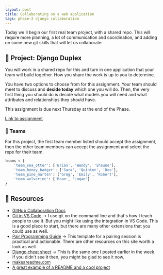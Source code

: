 ```yaml
---
layout: post
title: Collaborating on a web application
tags: phase-2 django collaboration
---
```


Today we'll begin our first real team project, with a shared repo. This will require more planning, a lot of communication and coordination, and adding on some new git skills that will let us collaborate.

## 🎯 Project: Django Duplex

You will work in a shared repo for this and turn in one application that your team will build together. How you share the work is up to you to determine.

You have two options to choose from for this assignment. Your team should meet to discuss and **decide today** which one you will do. Then, the very first thing you should do is decide what models you will need and what attributes and relationships they should have.

This assignment is due next Thursday at the end of the Phase.

[Link to assignment](https://classroom.github.com/g/BAo01sbW)

### 🦘 Teams

For this project, the first team member listed should accept the assignment, then the other team members can accept the assignment and select the repo for their team.

```py
teams = {
    'team_sea_otter': ['Brian', 'Wendy', 'Shaune'],
    'team_honey_badger': ['Sara', 'Quinten', 'Dee'],
    'team_pine_marten': ['Greg', 'Emily', 'Robert'],
    'team_wolverine': ['Roan', 'Logan']
}
```

## 🔖 Resources

- [GitHub Collaboration Docs](https://docs.github.com/en/github/collaborating-with-issues-and-pull-requests)
- [Git in VS Code](https://code.visualstudio.com/docs/introvideos/versioncontrol) -> I use git on the command line and that's how I teach people to use it. But you might like using the integration in VS Code. This is a good place to start, but there are many other extensions that you could use as well.
- [Pair Programming Guide](https://tuple.app/pair-programming-guide/template) -> This template for a pairing session is practical and actionable. There are other resources on this site worth a look as well.
- [Django cheat sheet](https://github.com/lucrae/django-cheat-sheet) -> This is the same one I posted earlier in the week. If you didn't see it then, you might be glad to see it now.
- [makeareadme.com](https://www.makeareadme.com/)
- [A great example of a README and a cool project](https://github.com/minter/tesla_puck)
